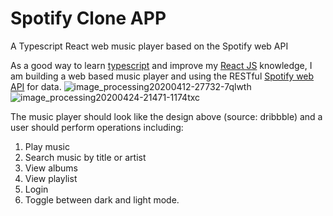 # Spotify Clone APP
A Typescript React web music player based on the Spotify web API

As a good way to learn [typescript](https://www.typescriptlang.org/) and improve my [React JS](https://reactjs.org/docs/create-a-new-react-app.html) knowledge, I am building a web based music player and using the RESTful [Spotify web API](https://developer.spotify.com/documentation/web-api/) for data. 
![image_processing20200412-27732-7qlwth](https://user-images.githubusercontent.com/11994334/181726083-38b57866-70cb-4cfb-aae7-0c15afa41482.png)
![image_processing20200424-21471-1174txc](https://user-images.githubusercontent.com/11994334/181726130-95d3287b-d649-40d7-aac7-8f12dedbef70.png)

The music player should look like the design above (source: dribbble) and a user should perform operations including: 
1.  Play music
2.  Search music by title or artist
3.  View albums
4.  View playlist
5.  Login
6.  Toggle between dark and light mode.
